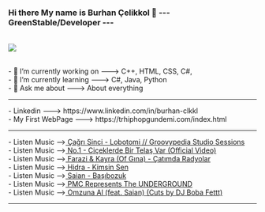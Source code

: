 ### Hi there My name is Burhan Çelikkol 👋      ---  GreenStable/Developer  ---
 <br> <img src="https://fantazya.org/wp-content/uploads/2016/01/eminem-gif">
 
 <br>- 🔭 I’m currently working on ---> C++, HTML, CSS, C#, 
 <br>- 🌱 I’m currently learning   ---> C#, Java, Python
 <br>- 💬 Ask me about             ---> About everything
<hr>
 - Linkedin         ---> https://www.linkedin.com/in/burhan-clkkl
 <br>- My First WebPage ---> https://trhiphopgundemi.com/index.html
<hr>
 - Listen Music --><a href="https://youtu.be/KHM67EpqwPA?list=RDKHM67EpqwPA"> Çağrı Sinci - Lobotomi // Groovypedia Studio Sessions <a>
 <br>- Listen Music --><a href="https://youtu.be/V5MxQSFsxS4"> No.1 - Çiçeklerde Bir Telaş Var (Official Video)  <a>
 <br>- Listen Music --><a href="https://www.youtube.com/watch?v=WfFpwt4nEo0"> Farazi & Kayra (Of Gına) - Çatımda Radyolar <a>
 <br>- Listen Music --><a href="https://www.youtube.com/watch?v=2HqwVCw27_Y"> Hidra - Kimsin Sen<a>
 <br> - Listen Music --><a href="https://www.youtube.com/watch?v=kmVnP7B9Kd4"> Saian - Başıbozuk <a>
 <br> - Listen Music --><a href="https://www.youtube.com/watch?v=hL4pKAqF4ng"> PMC Represents The UNDERGROUND<a>
 <br> - Listen Music --><a href="https://www.youtube.com/watch?v=r6OpYW-vT-Y"> Omzuna Al (feat. Saian) (Cuts by DJ Boba Fettt)<a>
<hr>



